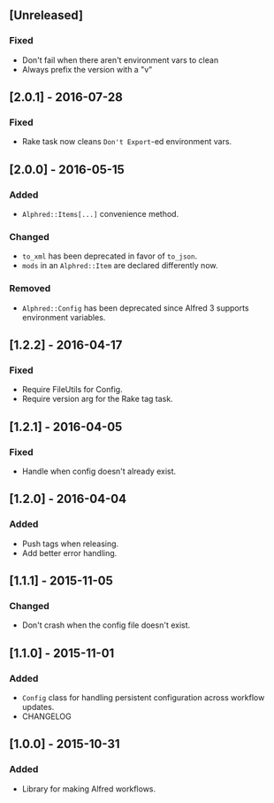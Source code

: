 ## [Unreleased]
### Fixed
- Don't fail when there aren't environment vars to clean
- Always prefix the version with a "v"

## [2.0.1] - 2016-07-28
### Fixed
- Rake task now cleans `Don't Export`-ed environment vars.

## [2.0.0] - 2016-05-15
### Added
- `Alphred::Items[...]` convenience method.

### Changed
- `to_xml` has been deprecated in favor of `to_json`.
- `mods` in an `Alphred::Item` are declared differently now.

### Removed
- `Alphred::Config` has been deprecated since Alfred 3 supports environment
variables.

## [1.2.2] - 2016-04-17
### Fixed
- Require FileUtils for Config.
- Require version arg for the Rake tag task.

## [1.2.1] - 2016-04-05
### Fixed
- Handle when config doesn't already exist.

## [1.2.0] - 2016-04-04
### Added
- Push tags when releasing.
- Add better error handling.

## [1.1.1] - 2015-11-05
### Changed
- Don't crash when the config file doesn't exist.

## [1.1.0] - 2015-11-01
### Added
- `Config` class for handling persistent configuration across workflow updates.
- CHANGELOG

## [1.0.0] - 2015-10-31
### Added
- Library for making Alfred workflows.
